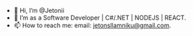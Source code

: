 - 👋 Hi, I’m @Jetonii
- 👀 I’m as a Software Developer | C#/.NET | NODEJS | REACT.
- 📫 How to reach me: email: jetonsllamniku@gmail.com.

<!---
Jetonii/Jetonii is a ✨ special ✨ repository because its `README.md` (this file) appears on your GitHub profile.
You can click the Preview link to take a look at your changes.
--->
